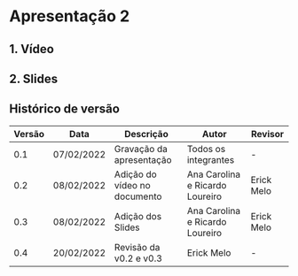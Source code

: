 # Apresentação 2


## 1. Vídeo 



## 2. Slides





## Histórico de versão

| Versão | Data       | Descrição                       | Autor                | Revisor                |
| ------ | ---------- | ------------------------------- | -------------------- | -------------------- |
| 0.1    | 07/02/2022 | Gravação da apresentação        | Todos os integrantes | -         |
| 0.2    | 08/02/2022 | Adição do vídeo no documento    | Ana Carolina e Ricardo Loureiro         | Erick Melo        |
| 0.3    | 08/02/2022 | Adição dos Slides               | Ana Carolina e Ricardo Loureiro        | Erick Melo         |
|    0.4  | 20/02/2022 |  Revisão  da v0.2 e v0.3  | Erick Melo | - |